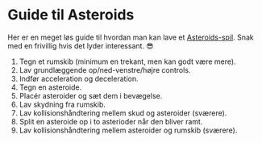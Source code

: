 # Guide til Asteroids

Her er en meget løs guide til hvordan man kan lave et [Asteroids-spil](https://en.wikipedia.org/wiki/Asteroids_(video_game)). Snak med en frivillig hvis det lyder interessant. 😎

1. Tegn et rumskib (minimum en trekant, men kan godt være mere).
2. Lav grundlæggende op/ned-venstre/højre controls.
3. Indfør acceleration og deceleration.
4. Tegn en asteroide.
5. Placér asteroider og sæt dem i bevægelse.
6. Lav skydning fra rumskib.
7. Lav kollisionshåndtering mellem skud og asteroider (sværere).
8. Split en asteroide op i to asterioder når den bliver ramt.
9. Lav kollisionshåndtering mellem asteroider og rumskib (sværere).
